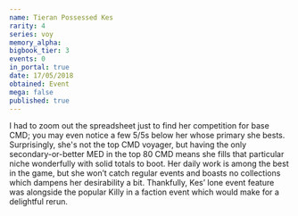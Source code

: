 ```yaml
---
name: Tieran Possessed Kes
rarity: 4
series: voy
memory_alpha:
bigbook_tier: 3
events: 0
in_portal: true
date: 17/05/2018
obtained: Event
mega: false
published: true
---
```


I had to zoom out the spreadsheet just to find her competition for base CMD; you may even notice a few 5/5s below her whose primary she bests. Surprisingly, she's not the top CMD voyager, but having the only secondary-or-better MED in the top 80 CMD means she fills that particular niche wonderfully with solid totals to boot. Her daily work is among the best in the game, but she won’t catch regular events and boasts no collections which dampens her desirability a bit. Thankfully, Kes’ lone event feature was alongside the popular Killy in a faction event which would make for a delightful rerun.
